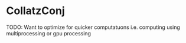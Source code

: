 # CollatzConj
TODO:
Want to optimize for quicker computatuons i.e. computing using multiprocessing or gpu processing
